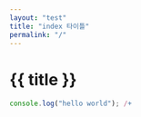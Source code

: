 ```yaml
---
layout: "test"
title: "index 타이틀"
permalink: "/"
---
```


# {{ title }}

```js
console.log("hello world"); /+
```
